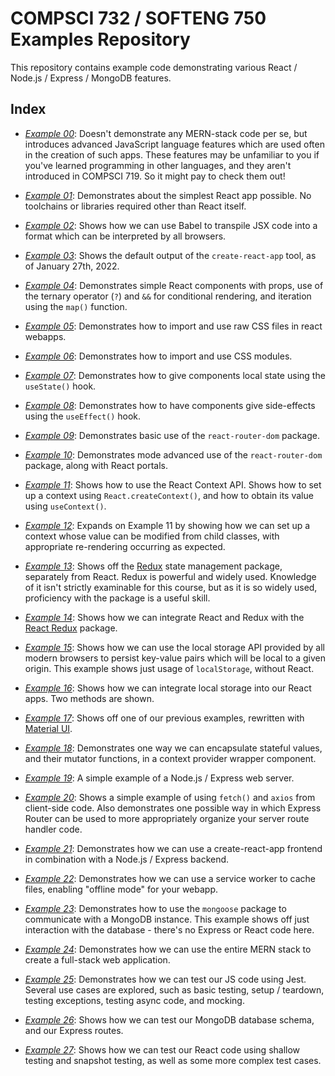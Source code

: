 # COMPSCI 732 / SOFTENG 750 Examples Repository
This repository contains example code demonstrating various React / Node.js / Express / MongoDB features.

## Index

- *[Example 00](./example-00-javascript-examples)*: Doesn't demonstrate any MERN-stack code per se, but introduces advanced JavaScript language features which are used often in the creation of such apps. These features may be unfamiliar to you if you've learned programming in other languages, and they aren't introduced in COMPSCI 719. So it might pay to check them out!

- *[Example 01](./example-01-my-first-react-app)*: Demonstrates about the simplest React app possible. No toolchains or libraries required other than React itself.

- *[Example 02](./example-02-my-first-react-app-jsx)*: Shows how we can use Babel to transpile JSX code into a format which can be interpreted by all browsers.

- *[Example 03](./example-03-cra-default)*: Shows the default output of the `create-react-app` tool, as of January 27th, 2022.

- *[Example 04](./example-04-components-logic-loops)*: Demonstrates simple React components with props, use of the ternary operator (`?`) and `&&` for conditional rendering, and iteration using the `map()` function.

- *[Example 05](./example-05-css-imports)*: Demonstrates how to import and use raw CSS files in react webapps.

- *[Example 06](./example-06-css-modules)*: Demonstrates how to import and use CSS modules.

- *[Example 07](./example-07-usestate)*: Demonstrates how to give components local state using the `useState()` hook.

- *[Example 08](./example-08-useeffect)*: Demonstrates how to have components give side-effects using the `useEffect()` hook.

- *[Example 09](./example-09-routing-01)*: Demonstrates basic use of the `react-router-dom` package.

- *[Example 10](./example-10-routing-02)*: Demonstrates mode advanced use of the `react-router-dom` package, along with React portals.

- *[Example 11](./example-11-context-01)*: Shows how to use the React Context API. Shows how to set up a context using `React.createContext()`, and how to obtain its value using `useContext()`.

- *[Example 12](./example-12-context-02)*: Expands on Example 11 by showing how we can set up a context whose value can be modified from child classes, with appropriate re-rendering occurring as expected.

- *[Example 13](./example-13-redux-01)*: Shows off the [Redux](https://redux.js.org/) state management package, separately from React. Redux is powerful and widely used. Knowledge of it isn't strictly examinable for this course, but as it is so widely used, proficiency with the package is a useful skill.

- *[Example 14](./example-14-redux-02)*: Shows how we can integrate React and Redux with the [React Redux](https://react-redux.js.org/) package.

- *[Example 15](./example-15-localstorage-01)*: Shows how we can use the local storage API provided by all modern browsers to persist key-value pairs which will be local to a given origin. This example shows just usage of `localStorage`, without React.

- *[Example 16](./example-16-localstorage-02)*: Shows how we can integrate local storage into our React apps. Two methods are shown.

- *[Example 17](./example-17-material-ui)*: Shows off one of our previous examples, rewritten with [Material UI](https://material-ui.com/).

- *[Example 18](./example-18-encapsulating-state)*: Demonstrates one way we can encapsulate stateful values, and their mutator functions, in a context provider wrapper component.

- *[Example 19](./example-19-express)*: A simple example of a Node.js / Express web server.

- *[Example 20](./example-20-routes-fetch-axios)*: Shows a simple example of using `fetch()` and `axios` from client-side code. Also demonstrates one possible way in which Express Router can be used to more appropriately organize your server route handler code.

- *[Example 21](./example-21-react-express)*: Demonstrates how we can use a create-react-app frontend in combination with a Node.js / Express backend.

- *[Example 22](./example-22-service-worker)*: Demonstrates how we can use a service worker to cache files, enabling "offline mode" for your webapp.

- *[Example 23](./example-23-mongoose)*: Demonstrates how to use the `mongoose` package to communicate with a MongoDB instance. This example shows off just interaction with the database - there's no Express or React code here.

- *[Example 24](./example-24-fullstack)*: Demonstrates how we can use the entire MERN stack to create a full-stack web application.

- *[Example 25](./example-25-jest)*: Demonstrates how we can test our JS code using Jest. Several use cases are explored, such as basic testing, setup / teardown, testing exceptions, testing async code, and mocking.

- *[Example 26](./example-26-testing-backend)*: Shows how we can test our MongoDB database schema, and our Express routes.

- *[Example 27](./example-27-testing-frontend)*: Shows how we can test our React code using shallow testing and snapshot testing, as well as some more complex test cases.
